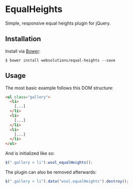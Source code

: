 # EqualHeights

Simple, responsive equal heights plugin for jQuery.

## Installation

Install via [Bower](http://bower.io):
```
$ bower install websolutions/equal-heights --save
```

## Usage

The most basic example follows this DOM structure:
``` html
<ul class="gallery">
  <li>
    [...]
  </li>
  <li>
    [...]
  </li>
  <li>
    [...]
  </li>
</ul>
```

And is initialized like so:
``` javascript
$(".gallery > li").wsol_equalHeights();
```

The plugin can also be removed afterwards:
``` javascript
$(".gallery > li").data("wsol.equalHeights").destroy();
```
